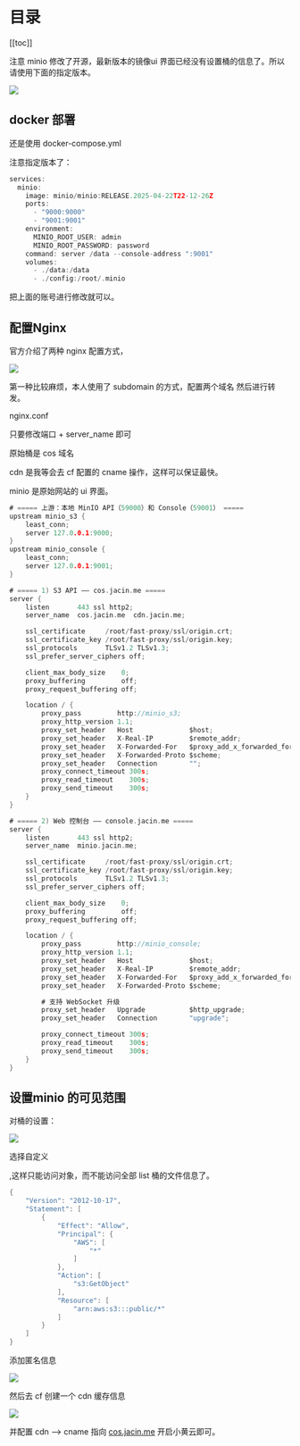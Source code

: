 # 目录

[[toc]]

注意 minio 修改了开源，最新版本的镜像ui 界面已经没有设置桶的信息了。所以请使用下面的指定版本。

![](https://public.jacin.me/blog/img/2025/08/247f495ec3f823651ae28de1538df118-1755344100.png)

## docker 部署

还是使用 docker-compose.yml

注意指定版本了：

```go
services:
  minio:
    image: minio/minio:RELEASE.2025-04-22T22-12-26Z
    ports:
      - "9000:9000"
      - "9001:9001"
    environment:
      MINIO_ROOT_USER: admin
      MINIO_ROOT_PASSWORD: password
    command: server /data --console-address ":9001"
    volumes:
      - ./data:/data
      - ./config:/root/.minio
```

把上面的账号进行修改就可以。

## 配置Nginx

官方介绍了两种 nginx 配置方式，

![](https://public.jacin.me/blog/img/2025/08/922a8eadab169ca201300b62fc43b13f-1755344261.png)

第一种比较麻烦，本人使用了 subdomain 的方式，配置两个域名 然后进行转发。

nginx.conf

只要修改端口 + server_name 即可

原始桶是 cos 域名

cdn 是我等会去 cf 配置的 cname 操作，这样可以保证最快。

minio 是原始网站的 ui 界面。

```go
# ===== 上游：本地 MinIO API（59000）和 Console（59001） =====
upstream minio_s3 {
    least_conn;
    server 127.0.0.1:9000;
}
upstream minio_console {
    least_conn;
    server 127.0.0.1:9001;
}

# ===== 1) S3 API —— cos.jacin.me =====
server {
    listen       443 ssl http2;
    server_name  cos.jacin.me  cdn.jacin.me;

    ssl_certificate     /root/fast-proxy/ssl/origin.crt;
    ssl_certificate_key /root/fast-proxy/ssl/origin.key;
    ssl_protocols       TLSv1.2 TLSv1.3;
    ssl_prefer_server_ciphers off;

    client_max_body_size    0;
    proxy_buffering         off;
    proxy_request_buffering off;

    location / {
        proxy_pass         http://minio_s3;
        proxy_http_version 1.1;
        proxy_set_header   Host              $host;
        proxy_set_header   X-Real-IP         $remote_addr;
        proxy_set_header   X-Forwarded-For   $proxy_add_x_forwarded_for;
        proxy_set_header   X-Forwarded-Proto $scheme;
        proxy_set_header   Connection        "";
        proxy_connect_timeout 300s;
        proxy_read_timeout    300s;
        proxy_send_timeout    300s;
    }
}

# ===== 2) Web 控制台 —— console.jacin.me =====
server {
    listen       443 ssl http2;
    server_name  minio.jacin.me;

    ssl_certificate     /root/fast-proxy/ssl/origin.crt;
    ssl_certificate_key /root/fast-proxy/ssl/origin.key;
    ssl_protocols       TLSv1.2 TLSv1.3;
    ssl_prefer_server_ciphers off;

    client_max_body_size    0;
    proxy_buffering         off;
    proxy_request_buffering off;

    location / {
        proxy_pass         http://minio_console;
        proxy_http_version 1.1;
        proxy_set_header   Host              $host;
        proxy_set_header   X-Real-IP         $remote_addr;
        proxy_set_header   X-Forwarded-For   $proxy_add_x_forwarded_for;
        proxy_set_header   X-Forwarded-Proto $scheme;

        # 支持 WebSocket 升级
        proxy_set_header   Upgrade           $http_upgrade;
        proxy_set_header   Connection        "upgrade";

        proxy_connect_timeout 300s;
        proxy_read_timeout    300s;
        proxy_send_timeout    300s;
    }
}
```

## 设置minio 的可见范围

对桶的设置：

![](https://public.jacin.me/blog/img/2025/08/dff76fe47fcc866c65386c084b3c41ac-1755344601.png)

选择自定义

,这样只能访问对象，而不能访问全部 list 桶的文件信息了。

```go
{
    "Version": "2012-10-17",
    "Statement": [
        {
            "Effect": "Allow",
            "Principal": {
                "AWS": [
                    "*"
                ]
            },
            "Action": [
                "s3:GetObject"
            ],
            "Resource": [
                "arn:aws:s3:::public/*"
            ]
        }
    ]
}
```

添加匿名信息

![](https://public.jacin.me/blog/img/2025/08/40c5d84365386e69eeab1654684ba979-1755344670.png)

然后去 cf 创建一个 cdn 缓存信息

![](https://public.jacin.me/blog/img/2025/08/af69aee6600844db973248e01d46b3c5-1755344951.png)

并配置 cdn  —> cname 指向 [cos.jacin.me](http://cos.jacin.me) 开启小黄云即可。